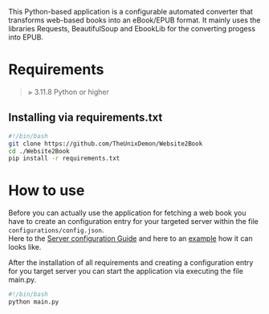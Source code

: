 This Python-based application is a configurable automated converter that transforms web-based books into an eBook/EPUB format. It mainly uses the libraries Requests, BeautifulSoup and EbookLib for the converting progess into EPUB.

# Requirements
> &GreaterGreater; 3.11.8 Python or higher

## Installing via requirements.txt
```bash
#!/bin/bash
git clone https://github.com/TheUnixDemon/Website2Book
cd ./Website2Book
pip install -r requirements.txt
```

# How to use
Before you can actually use the application for fetching a web book you have to create an configuration entry for your targeted server within the file `configurations/config.json`.  
Here to the [Server configuration Guide](CONFIG.md) and here to an [example](EXAMPLE.md) how it can looks like.

After the installation of all requirements and creating a configuration entry for you target server you can start the application via executing the file main.py.

```bash
#!/bin/bash
python main.py
```
